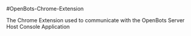 #OpenBots-Chrome-Extension

The Chrome Extension used to communicate with the OpenBots Server Host Console Application
